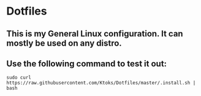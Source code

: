 # Dotfiles

## This is my General Linux configuration. It can mostly be used on any distro.

## Use the following command to test it out:

`sudo curl https://raw.githubusercontent.com/Ktoks/Dotfiles/master/.install.sh | bash`
